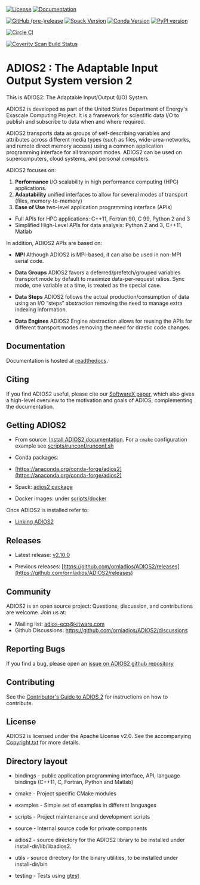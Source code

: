 [![License](https://img.shields.io/badge/License-Apache%202.0-blue.svg)](https://opensource.org/licenses/Apache-2.0)
[![Documentation](https://readthedocs.org/projects/adios2/badge/?version=latest)](https://adios2.readthedocs.io/en/latest/?badge=latest)

[![GitHub (pre-)release](https://img.shields.io/github/release/ornladios/adios2/all.svg)]()
[![Spack Version](https://img.shields.io/spack/v/adios2.svg)](https://spack.readthedocs.io/en/latest/package_list.html#adios2)
[![Conda Version](https://img.shields.io/conda/vn/conda-forge/adios2)](https://anaconda.org/conda-forge/adios2)
[![PyPI version](https://badge.fury.io/py/adios2.svg)](https://badge.fury.io/py/adios2)

[![Circle CI](https://circleci.com/gh/ornladios/ADIOS2.svg?style=shield)](https://circleci.com/gh/ornladios/ADIOS2)

[![Coverity Scan Build Status](https://scan.coverity.com/projects/11116/badge.svg)](https://scan.coverity.com/projects/ornladios-adios2)


# ADIOS2 : The Adaptable Input Output System version 2

This is ADIOS2: The Adaptable Input/Output (I/O) System.

ADIOS2 is developed as part of the United States Department of Energy's Exascale Computing Project.
It is a framework for scientific data I/O to publish and subscribe to data when and where required.

ADIOS2 transports data as groups of self-describing variables and attributes across different media types (such as files, wide-area-networks, and remote direct memory access) using a common application programming interface for all transport modes.
ADIOS2 can be used on supercomputers, cloud systems, and personal computers.

ADIOS2 focuses on:

1. **Performance** I/O scalability in high performance computing (HPC) applications.
2. **Adaptability** unified interfaces to allow for several modes of transport (files, memory-to-memory)
3. **Ease of Use** two-level application programming interface (APIs)
* Full APIs for HPC applications: C++11, Fortran 90, C 99, Python 2 and 3
* Simplified High-Level APIs for data analysis: Python 2 and 3, C++11, Matlab

In addition, ADIOS2 APIs are based on:

* **MPI** Although ADIOS2 is MPI-based, it can also be used in non-MPI serial code.

* **Data Groups** ADIOS2 favors a deferred/prefetch/grouped variables transport mode by default to maximize data-per-request ratios.
Sync mode, one variable at a time, is treated as the special case.

* **Data Steps** ADIOS2 follows the actual production/consumption of data using an I/O “steps” abstraction removing the need to manage extra indexing information.

* **Data Engines** ADIOS2 Engine abstraction allows for reusing the APIs for different transport modes removing the need for drastic code changes.

## Documentation

Documentation is hosted at [readthedocs](https://adios2.readthedocs.io).

## Citing

If you find ADIOS2 useful, please cite our [SoftwareX paper](https://doi.org/10.1016/j.softx.2020.100561), which also gives a high-level overview to the motivation and goals of ADIOS; complementing the documentation.

## Getting ADIOS2

* From source: [Install ADIOS2 documentation](https://adios2.readthedocs.io/en/latest/setting_up/setting_up.html#).
For a `cmake` configuration example see [scripts/runconf/runconf.sh](https://github.com/ornladios/ADIOS2/blob/master/scripts/runconf/runconf.sh)


* Conda packages:
* [https://anaconda.org/conda-forge/adios2](https://anaconda.org/conda-forge/adios2)


* Spack: [adios2 package](https://spack.readthedocs.io/en/latest/package_list.html#adios2)


* Docker images: under [scripts/docker](https://github.com/ornladios/ADIOS2/tree/master/scripts/docker)


Once ADIOS2 is installed refer to:

* [Linking ADIOS2](https://adios2.readthedocs.io/en/latest/setting_up/setting_up.html#linking-adios-2)


## Releases

* Latest release: [v2.10.0](https://github.com/ornladios/ADIOS2/releases/tag/v2.10.0)

* Previous releases: [https://github.com/ornladios/ADIOS2/releases](https://github.com/ornladios/ADIOS2/releases)

## Community

ADIOS2 is an open source project: Questions, discussion, and contributions are welcome. Join us at:

- Mailing list: adios-ecp@kitware.com
- Github Discussions: https://github.com/ornladios/ADIOS2/discussions

## Reporting Bugs

If you find a bug, please open an [issue on ADIOS2 github repository](https://github.com/ornladios/ADIOS2/issues)

## Contributing

See the [Contributor's Guide to ADIOS 2](Contributing.md) for instructions on how to contribute.

## License
ADIOS2 is licensed under the Apache License v2.0.
See the accompanying [Copyright.txt](Copyright.txt) for more details.

## Directory layout

* bindings - public application programming interface, API, language bindings (C++11, C, Fortran, Python and Matlab)

* cmake - Project specific CMake modules

* examples - Simple set of examples in different languages

* scripts - Project maintenance and development scripts

* source - Internal source code for private components
* adios2 - source directory for the ADIOS2 library to be installed under install-dir/lib/libadios2.
* utils  - source directory for the binary utilities, to be installed under install-dir/bin

* testing - Tests using [gtest](https://github.com/google/googletest)
